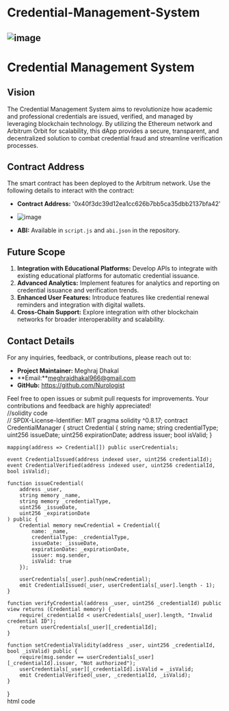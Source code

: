 # Credential-Management-System
![image](https://github.com/user-attachments/assets/807bb905-81aa-4737-9007-e98dfc2aa4b8)
---
# Credential Management System
## Vision
The Credential Management System aims to revolutionize how academic and professional credentials are issued, verified, and managed by leveraging blockchain technology. By utilizing the Ethereum network and Arbitrum Orbit for scalability, this dApp provides a secure, transparent, and decentralized solution to combat credential fraud and streamline verification processes.
## Contract Address

The smart contract has been deployed to the Arbitrum network. Use the following details to interact with the contract:

- **Contract Address:** '0x40f3dc39d12ea1cc626b7bb5ca35dbb2137bfa42'
- ![image](https://github.com/user-attachments/assets/7422609d-bfd6-4587-94f8-7c0bdf91f85e)

- **ABI:** Available in `script.js` and `abi.json` in the repository.

## Future Scope

1. **Integration with Educational Platforms:** Develop APIs to integrate with existing educational platforms for automatic credential issuance.
2. **Advanced Analytics:** Implement features for analytics and reporting on credential issuance and verification trends.
3. **Enhanced User Features:** Introduce features like credential renewal reminders and integration with digital wallets.
4. **Cross-Chain Support:** Explore integration with other blockchain networks for broader interoperability and scalability.

## Contact Details

For any inquiries, feedback, or contributions, please reach out to:

- **Project Maintainer:** Meghraj Dhakal
- **Email:**meghrajdhakal966@gmail.com
- **GitHub:** https://github.com/Nurologist

Feel free to open issues or submit pull requests for improvements. Your contributions and feedback are highly appreciated!
<br>
//solidity code<br>
// SPDX-License-Identifier: MIT
pragma solidity ^0.8.17;
contract CredentialManager {
    struct Credential {
        string name;
        string credentialType;
        uint256 issueDate;
        uint256 expirationDate;
        address issuer;
        bool isValid;
    }
    
    mapping(address => Credential[]) public userCredentials;
    
    event CredentialIssued(address indexed user, uint256 credentialId);
    event CredentialVerified(address indexed user, uint256 credentialId, bool isValid);

    function issueCredential(
        address _user,
        string memory _name,
        string memory _credentialType,
        uint256 _issueDate,
        uint256 _expirationDate
    ) public {
        Credential memory newCredential = Credential({
            name: _name,
            credentialType: _credentialType,
            issueDate: _issueDate,
            expirationDate: _expirationDate,
            issuer: msg.sender,
            isValid: true
        });
        
        userCredentials[_user].push(newCredential);
        emit CredentialIssued(_user, userCredentials[_user].length - 1);
    }
    
    function verifyCredential(address _user, uint256 _credentialId) public view returns (Credential memory) {
        require(_credentialId < userCredentials[_user].length, "Invalid credential ID");
        return userCredentials[_user][_credentialId];
    }
    
    function setCredentialValidity(address _user, uint256 _credentialId, bool _isValid) public {
        require(msg.sender == userCredentials[_user][_credentialId].issuer, "Not authorized");
        userCredentials[_user][_credentialId].isValid = _isValid;
        emit CredentialVerified(_user, _credentialId, _isValid);
    }
}
<br>
html code<br>
<!DOCTYPE html>
<html>
<head>
    <title>Credential Management</title>
  <link rel="stylesheet" href="style.css">
    <script src="https://cdn.jsdelivr.net/npm/web3@latest/dist/web3.min.js"></script>
    <script>
        let web3;
        let contract;

        const contractAddress = "YOUR_CONTRACT_ADDRESS";  // Replace with your deployed contract address
        const contractABI = [/* Replace with your contract ABI */];

        window.addEventListener('load', async () => {
            if (window.ethereum) {
                web3 = new Web3(window.ethereum);
                await window.ethereum.request({ method: 'eth_requestAccounts' });
                contract = new web3.eth.Contract(contractABI, contractAddress);
            } else {
                alert('Please install MetaMask!');
            }
        });

        async function issueCredential() {
            const user = document.getElementById('user').value;
            const name = document.getElementById('name').value;
            const type = document.getElementById('type').value;
            const issueDate = Math.floor(new Date().getTime() / 1000);
            const expirationDate = issueDate + 31536000; // 1 year validity

            await contract.methods.issueCredential(user, name, type, issueDate, expirationDate).send({ from: window.ethereum.selectedAddress });
            alert('Credential issued!');
        }

        async function verifyCredential() {
            const user = document.getElementById('user').value;
            const id = parseInt(document.getElementById('credentialId').value);

            const credential = await contract.methods.verifyCredential(user, id).call();
            document.getElementById('credentialDetails').innerText = JSON.stringify(credential, null, 2);
        }

        async function setValidity() {
            const user = document.getElementById('user').value;
            const id = parseInt(document.getElementById('credentialId').value);
            const isValid = document.getElementById('isValid').checked;

            await contract.methods.setCredentialValidity(user, id, isValid).send({ from: window.ethereum.selectedAddress });
            alert('Credential validity updated!');
        }
    </script>
</head>
<body>
    <h1>Credential Management System</h1>
    <div>
        <h2>Issue Credential</h2>
        <input id="user" type="text" placeholder="User Address" />
        <input id="name" type="text" placeholder="Credential Name" />
        <input id="type" type="text" placeholder="Credential Type" />
        <button onclick="issueCredential()">Issue Credential</button>
    </div>
    <div>
        <h2>Verify Credential</h2>
        <input id="user" type="text" placeholder="User Address" />
        <input id="credentialId" type="number" placeholder="Credential ID" />
        <button onclick="verifyCredential()">Verify Credential</button>
        <pre id="credentialDetails"></pre>
    </div>
    <div>
        <h2>Set Credential Validity</h2>
        <input id="user" type="text" placeholder="User Address" />
        <input id="credentialId" type="number" placeholder="Credential ID" />
        <label for="isValid">Valid</label>
        <input id="isValid" type="checkbox" />
        <button onclick="setValidity()">Set Validity</button>
    </div>
</body>
</html>
<br>//csscode<br>
body {
    font-family: Arial, sans-serif;
    background-color: #f4f4f9;
    color: #333;
    margin: 0;
    padding: 0;
    display: flex;
    flex-direction: column;
    align-items: center;
}

h1 {
    margin-top: 20px;
    color: #333;
}

div {
    background-color: #fff;
    border-radius: 8px;
    box-shadow: 0 4px 8px rgba(0, 0, 0, 0.1);
    padding: 20px;
    margin: 20px;
    width: 90%;
    max-width: 600px;
}

h2 {
    margin-top: 0;
    color: #555;
}

input, button {
    display: block;
    width: calc(100% - 22px);
    margin: 10px 0;
    padding: 10px;
    border: 1px solid #ddd;
    border-radius: 4px;
    font-size: 16px;
}

button {
    background-color: #007bff;
    color: #fff;
    border: none;
    cursor: pointer;
}

button:hover {
    background-color: #0056b3;
}

pre {
    background-color: #f0f0f0;
    border: 1px solid #ddd;
    padding: 10px;
    border-radius: 4px;
    white-space: pre-wrap;
    word-wrap: break-word;
}

label {
    margin-right: 10px;
}
